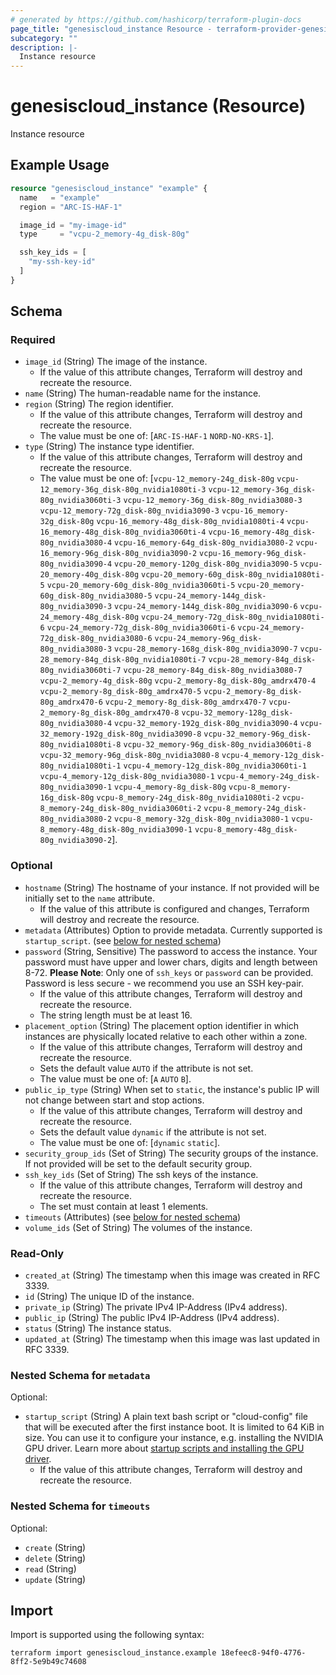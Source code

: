 ```yaml
---
# generated by https://github.com/hashicorp/terraform-plugin-docs
page_title: "genesiscloud_instance Resource - terraform-provider-genesiscloud"
subcategory: ""
description: |-
  Instance resource
---
```


# genesiscloud_instance (Resource)

Instance resource

## Example Usage

```terraform
resource "genesiscloud_instance" "example" {
  name   = "example"
  region = "ARC-IS-HAF-1"

  image_id = "my-image-id"
  type     = "vcpu-2_memory-4g_disk-80g"

  ssh_key_ids = [
    "my-ssh-key-id"
  ]
}
```

<!-- schema generated by tfplugindocs -->
## Schema

### Required

- `image_id` (String) The image of the instance.
  - If the value of this attribute changes, Terraform will destroy and recreate the resource.
- `name` (String) The human-readable name for the instance.
- `region` (String) The region identifier.
  - If the value of this attribute changes, Terraform will destroy and recreate the resource.
  - The value must be one of: [`ARC-IS-HAF-1` `NORD-NO-KRS-1`].
- `type` (String) The instance type identifier.
  - If the value of this attribute changes, Terraform will destroy and recreate the resource.
  - The value must be one of: [`vcpu-12_memory-24g_disk-80g` `vcpu-12_memory-36g_disk-80g_nvidia1080ti-3` `vcpu-12_memory-36g_disk-80g_nvidia3060ti-3` `vcpu-12_memory-36g_disk-80g_nvidia3080-3` `vcpu-12_memory-72g_disk-80g_nvidia3090-3` `vcpu-16_memory-32g_disk-80g` `vcpu-16_memory-48g_disk-80g_nvidia1080ti-4` `vcpu-16_memory-48g_disk-80g_nvidia3060ti-4` `vcpu-16_memory-48g_disk-80g_nvidia3080-4` `vcpu-16_memory-64g_disk-80g_nvidia3080-2` `vcpu-16_memory-96g_disk-80g_nvidia3090-2` `vcpu-16_memory-96g_disk-80g_nvidia3090-4` `vcpu-20_memory-120g_disk-80g_nvidia3090-5` `vcpu-20_memory-40g_disk-80g` `vcpu-20_memory-60g_disk-80g_nvidia1080ti-5` `vcpu-20_memory-60g_disk-80g_nvidia3060ti-5` `vcpu-20_memory-60g_disk-80g_nvidia3080-5` `vcpu-24_memory-144g_disk-80g_nvidia3090-3` `vcpu-24_memory-144g_disk-80g_nvidia3090-6` `vcpu-24_memory-48g_disk-80g` `vcpu-24_memory-72g_disk-80g_nvidia1080ti-6` `vcpu-24_memory-72g_disk-80g_nvidia3060ti-6` `vcpu-24_memory-72g_disk-80g_nvidia3080-6` `vcpu-24_memory-96g_disk-80g_nvidia3080-3` `vcpu-28_memory-168g_disk-80g_nvidia3090-7` `vcpu-28_memory-84g_disk-80g_nvidia1080ti-7` `vcpu-28_memory-84g_disk-80g_nvidia3060ti-7` `vcpu-28_memory-84g_disk-80g_nvidia3080-7` `vcpu-2_memory-4g_disk-80g` `vcpu-2_memory-8g_disk-80g_amdrx470-4` `vcpu-2_memory-8g_disk-80g_amdrx470-5` `vcpu-2_memory-8g_disk-80g_amdrx470-6` `vcpu-2_memory-8g_disk-80g_amdrx470-7` `vcpu-2_memory-8g_disk-80g_amdrx470-8` `vcpu-32_memory-128g_disk-80g_nvidia3080-4` `vcpu-32_memory-192g_disk-80g_nvidia3090-4` `vcpu-32_memory-192g_disk-80g_nvidia3090-8` `vcpu-32_memory-96g_disk-80g_nvidia1080ti-8` `vcpu-32_memory-96g_disk-80g_nvidia3060ti-8` `vcpu-32_memory-96g_disk-80g_nvidia3080-8` `vcpu-4_memory-12g_disk-80g_nvidia1080ti-1` `vcpu-4_memory-12g_disk-80g_nvidia3060ti-1` `vcpu-4_memory-12g_disk-80g_nvidia3080-1` `vcpu-4_memory-24g_disk-80g_nvidia3090-1` `vcpu-4_memory-8g_disk-80g` `vcpu-8_memory-16g_disk-80g` `vcpu-8_memory-24g_disk-80g_nvidia1080ti-2` `vcpu-8_memory-24g_disk-80g_nvidia3060ti-2` `vcpu-8_memory-24g_disk-80g_nvidia3080-2` `vcpu-8_memory-32g_disk-80g_nvidia3080-1` `vcpu-8_memory-48g_disk-80g_nvidia3090-1` `vcpu-8_memory-48g_disk-80g_nvidia3090-2`].

### Optional

- `hostname` (String) The hostname of your instance. If not provided will be initially set to the `name` attribute.
  - If the value of this attribute is configured and changes, Terraform will destroy and recreate the resource.
- `metadata` (Attributes) Option to provide metadata. Currently supported is `startup_script`. (see [below for nested schema](#nestedatt--metadata))
- `password` (String, Sensitive) The password to access the instance. Your password must have upper and lower chars, digits and length between 8-72. **Please Note**: Only one of `ssh_keys` or `password` can be provided. Password is less secure - we recommend you use an SSH key-pair.
  - If the value of this attribute changes, Terraform will destroy and recreate the resource.
  - The string length must be at least 16.
- `placement_option` (String) The placement option identifier in which instances are physically located relative to each other within a zone.
  - If the value of this attribute changes, Terraform will destroy and recreate the resource.
  - Sets the default value `AUTO` if the attribute is not set.
  - The value must be one of: [`A` `AUTO` `B`].
- `public_ip_type` (String) When set to `static`, the instance's public IP will not change between start and stop actions.
  - If the value of this attribute changes, Terraform will destroy and recreate the resource.
  - Sets the default value `dynamic` if the attribute is not set.
  - The value must be one of: [`dynamic` `static`].
- `security_group_ids` (Set of String) The security groups of the instance. If not provided will be set to the default security group.
- `ssh_key_ids` (Set of String) The ssh keys of the instance.
  - If the value of this attribute changes, Terraform will destroy and recreate the resource.
  - The set must contain at least 1 elements.
- `timeouts` (Attributes) (see [below for nested schema](#nestedatt--timeouts))
- `volume_ids` (Set of String) The volumes of the instance.

### Read-Only

- `created_at` (String) The timestamp when this image was created in RFC 3339.
- `id` (String) The unique ID of the instance.
- `private_ip` (String) The private IPv4 IP-Address (IPv4 address).
- `public_ip` (String) The public IPv4 IP-Address (IPv4 address).
- `status` (String) The instance status.
- `updated_at` (String) The timestamp when this image was last updated in RFC 3339.

<a id="nestedatt--metadata"></a>
### Nested Schema for `metadata`

Optional:

- `startup_script` (String) A plain text bash script or "cloud-config" file that will be executed after the first instance boot. It is limited to 64 KiB in size. You can use it to configure your instance, e.g. installing the NVIDIA GPU driver. Learn more about [startup scripts and installing the GPU driver](https://support.genesiscloud.com/support/solutions/articles/47001122478).
  - If the value of this attribute changes, Terraform will destroy and recreate the resource.


<a id="nestedatt--timeouts"></a>
### Nested Schema for `timeouts`

Optional:

- `create` (String)
- `delete` (String)
- `read` (String)
- `update` (String)

## Import

Import is supported using the following syntax:

```shell
terraform import genesiscloud_instance.example 18efeec8-94f0-4776-8ff2-5e9b49c74608
```
